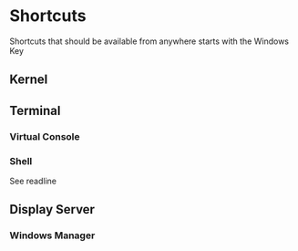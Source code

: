 # Shortcuts
Shortcuts that should be available from anywhere starts with the Windows Key

## Kernel

## Terminal

### Virtual Console


### Shell
See readline

## Display Server
### Windows Manager

